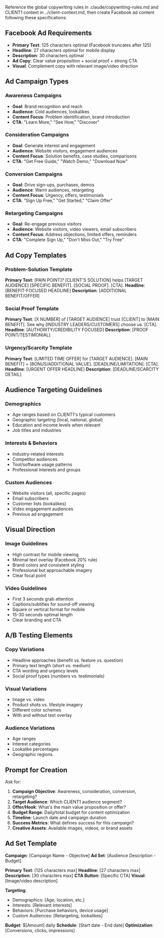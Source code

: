 Reference the global copywriting rules in .claude/copywriting-rules.md and CLIENT1 context in ../client-context.md, then create Facebook ad content following these specifications:

## Facebook Ad Requirements
- **Primary Text**: 125 characters optimal (Facebook truncates after 125)
- **Headline**: 27 characters optimal for mobile display
- **Description**: 30 characters optimal
- **Ad Copy**: Clear value proposition + social proof + strong CTA
- **Visual**: Complement copy with relevant image/video direction

## Ad Campaign Types

### Awareness Campaigns
- **Goal**: Brand recognition and reach
- **Audience**: Cold audiences, lookalikes
- **Content Focus**: Problem identification, brand introduction
- **CTA**: "Learn More," "See How," "Discover"

### Consideration Campaigns
- **Goal**: Generate interest and engagement
- **Audience**: Website visitors, engagement audiences
- **Content Focus**: Solution benefits, case studies, comparisons
- **CTA**: "Get Free Guide," "Watch Demo," "Download Now"

### Conversion Campaigns
- **Goal**: Drive sign-ups, purchases, demos
- **Audience**: Warm audiences, retargeting
- **Content Focus**: Urgency, offers, testimonials
- **CTA**: "Sign Up Free," "Get Started," "Claim Offer"

### Retargeting Campaigns
- **Goal**: Re-engage previous visitors
- **Audience**: Website visitors, video viewers, email subscribers
- **Content Focus**: Address objections, limited offers, reminders
- **CTA**: "Complete Sign Up," "Don't Miss Out," "Try Free"

## Ad Copy Templates

### Problem-Solution Template
**Primary Text**: [PAIN POINT]? [CLIENT'S SOLUTION] helps [TARGET AUDIENCE] [SPECIFIC BENEFIT]. [SOCIAL PROOF]. [CTA].
**Headline**: [BENEFIT-FOCUSED HEADLINE]
**Description**: [ADDITIONAL BENEFIT/OFFER]

### Social Proof Template
**Primary Text**: [X NUMBER] of [TARGET AUDIENCE] trust [CLIENT] to [MAIN BENEFIT]. See why [INDUSTRY LEADERS/CUSTOMERS] choose us. [CTA].
**Headline**: [AUTHORITY/CREDIBILITY FOCUSED]
**Description**: [PROOF POINT/TESTIMONIAL]

### Urgency/Scarcity Template
**Primary Text**: [LIMITED TIME OFFER] for [TARGET AUDIENCE]. [MAIN BENEFIT] + [BONUS/ADDITIONAL VALUE]. [DEADLINE/LIMITATION]. [CTA].
**Headline**: [URGENT OFFER HEADLINE]
**Description**: [DEADLINE/SCARCITY DETAIL]

## Audience Targeting Guidelines
### Demographics
- Age ranges based on CLIENT1's typical customers
- Geographic targeting (local, national, global)
- Education and income levels when relevant
- Job titles and industries

### Interests & Behaviors
- Industry-related interests
- Competitor audiences
- Tool/software usage patterns
- Professional interests and groups

### Custom Audiences
- Website visitors (all, specific pages)
- Email subscribers
- Customer lists (lookalikes)
- Video engagement audiences
- Previous ad engagement

## Visual Direction
### Image Guidelines
- High contrast for mobile viewing
- Minimal text overlay (Facebook 20% rule)
- Brand colors and consistent styling
- Professional but approachable imagery
- Clear focal point

### Video Guidelines
- First 3 seconds grab attention
- Captions/subtitles for sound-off viewing
- Square or vertical format for mobile
- 15-30 seconds optimal length
- Clear branding and CTA

## A/B Testing Elements
### Copy Variations
- Headline approaches (benefit vs. feature vs. question)
- Primary text length (short vs. medium)
- CTA wording and urgency levels
- Social proof types (numbers vs. testimonials)

### Visual Variations
- Image vs. video
- Product shots vs. lifestyle imagery
- Different color schemes
- With and without text overlay

### Audience Variations
- Age ranges
- Interest categories
- Lookalike percentages
- Geographic regions

## Prompt for Creation
Ask for:
1. **Campaign Objective**: Awareness, consideration, conversion, retargeting?
2. **Target Audience**: Which CLIENT1 audience segment?
3. **Offer/Hook**: What's the main value proposition or offer?
4. **Budget Range**: Daily/total budget for content optimization
5. **Timeline**: Launch date and campaign duration
6. **Success Metrics**: What defines success for this campaign?
7. **Creative Assets**: Available images, videos, or brand assets

## Ad Set Template
**Campaign**: [Campaign Name - Objective]
**Ad Set**: [Audience Description - Budget]

**Primary Text**: [125 characters max]
**Headline**: [27 characters max]
**Description**: [30 characters max]
**CTA Button**: [Specific CTA]
**Visual**: [Image/video description]

**Targeting**:
- Demographics: [Age, location, etc.]
- Interests: [Relevant interests]
- Behaviors: [Purchase behaviors, device usage]
- Custom Audiences: [Retargeting, lookalikes]

**Budget**: $[Amount] daily
**Schedule**: [Start date - End date]
**Optimization**: [Conversions, clicks, impressions]
